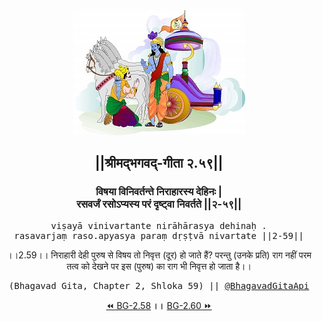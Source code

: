 <center><img src="../../asset/BG.png" alt="#API #bhagavadgitaapi #slok #nodejs #js #api #gitaapi #krishna #hinduism #vedic #ISKCON #shreemadbhagavadgita #technology"/>
<h2>||श्रीमद्‍भगवद्‍-गीता २.५९||</h2>
<h3>विषया विनिवर्तन्ते निराहारस्य देहिनः |<br/>रसवर्जं रसोऽप्यस्य परं दृष्ट्वा निवर्तते ||२-५९||</h3>
<pre>viṣayā vinivartante nirāhārasya dehinaḥ .<br/>rasavarjaṃ raso.apyasya paraṃ dṛṣṭvā nivartate ||2-59||</pre>
<p>।।2.59।। निराहारी देही पुरुष से विषय तो निवृत्त (दूर) हो जाते हैं? परन्तु (उनके प्रति) राग नहीं  परम तत्व को देखने पर इस (पुरुष) का राग भी निवृत्त हो जाता है।।</p>
<pre>(Bhagavad Gita, Chapter 2, Shloka 59) || <a href="https://twitter.com/bhagavadgitaapi">@BhagavadGitaApi</a></pre><a href="../../2/58">⏪  BG-2.58</a><b>        ।।        </b><a href="../../2/60">BG-2.60  ⏩</a></center>